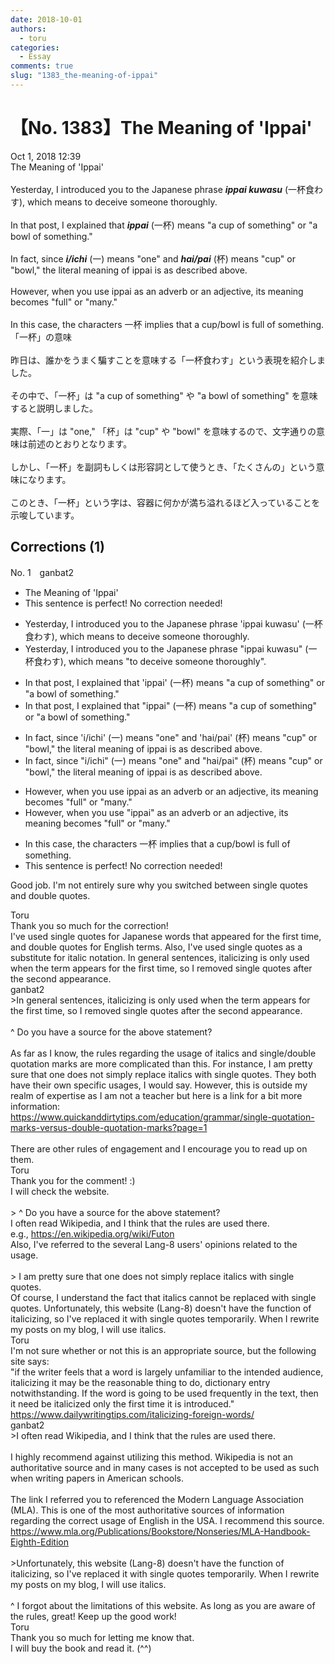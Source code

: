 ```yaml
---
date: 2018-10-01
authors:
  - toru
categories:
  - Essay
comments: true
slug: "1383_the-meaning-of-ippai"
---
```


# 【No. 1383】The Meaning of 'Ippai'
<div class="date">Oct 1, 2018 12:39</div>
<div id="post"><div id="body_show_ori">
The Meaning of 'Ippai'<br/><br/>Yesterday, I introduced you to the Japanese phrase <strong><em>ippai kuwasu</em></strong> (一杯食わす), which means to deceive someone thoroughly.<br/><br/>In that post, I explained that <strong><em>ippai</em></strong> (一杯) means "a cup of something" or "a bowl of something."<br/><br/>In fact, since <strong><em>i/ichi</em></strong> (一) means "one" and <strong><em>hai/pai</em></strong> (杯) means "cup" or "bowl," the literal meaning of ippai is as described above.<br/><br/>However, when you use ippai as an adverb or an adjective, its meaning becomes "full" or "many."<br/><br/>In this case, the characters 一杯 implies that a cup/bowl is full of something.
</div></div>

<!-- more -->

<div id="post_ja"><div id="body_show_mo">
「一杯」の意味<br/><br/>昨日は、誰かをうまく騙すことを意味する「一杯食わす」という表現を紹介しました。<br/><br/>その中で、「一杯」は "a cup of something" や "a bowl of something" を意味すると説明しました。<br/><br/>実際、「一」は "one," 「杯」は "cup" や "bowl" を意味するので、文字通りの意味は前述のとおりとなります。<br/><br/>しかし、「一杯」を副詞もしくは形容詞として使うとき、「たくさんの」という意味になります。<br/><br/>このとき、「一杯」という字は、容器に何かが満ち溢れるほど入っていることを示唆しています。
</div></div>

## Corrections (1)
<div id="block"><div class="first_name"> No. 1　<span class="just_name">ganbat2</span></div><div id="block2">
<ul class="correction_field">
<li class="incorrect">The Meaning of 'Ippai'</li>
<li class="corrected perfect">This sentence is perfect! No correction needed!</li>
</ul>
<ul class="correction_field">
<li class="incorrect">Yesterday, I introduced you to the Japanese phrase 'ippai kuwasu' (一杯食わす), which means to deceive someone thoroughly.</li>
<li class="corrected correct">
Yesterday, I introduced you to the Japanese phrase "ippai kuwasu" (一杯食わす), which means "to deceive someone thoroughly".
</li>
</ul>
<ul class="correction_field">
<li class="incorrect">In that post, I explained that 'ippai' (一杯) means "a cup of something" or "a bowl of something."</li>
<li class="corrected correct">
In that post, I explained that "ippai" (一杯) means "a cup of something" or "a bowl of something."
</li>
</ul>
<ul class="correction_field">
<li class="incorrect">In fact, since 'i/ichi' (一) means "one" and 'hai/pai' (杯) means "cup" or "bowl," the literal meaning of ippai is as described above.</li>
<li class="corrected correct">
In fact, since "i/ichi" (一) means "one" and "hai/pai" (杯) means "cup" or "bowl," the literal meaning of ippai is as described above.
</li>
</ul>
<ul class="correction_field">
<li class="incorrect">However, when you use ippai as an adverb or an adjective, its meaning becomes "full" or "many."</li>
<li class="corrected correct">
However, when you use "ippai" as an adverb or an adjective, its meaning becomes "full" or "many."
</li>
</ul>
<ul class="correction_field">
<li class="incorrect">In this case, the characters 一杯 implies that a cup/bowl is full of something.</li>
<li class="corrected perfect">This sentence is perfect! No correction needed!</li>
</ul>
<p class="comment_small">
 Good job. I'm not entirely sure why you switched between single quotes and double quotes.
</p>

</div><div class="name"><span class="just_name">Toru</span><br>
Thank you so much for the correction!<br/>I've used single quotes for Japanese words that appeared for the first time, and double quotes for English terms. Also, I've used single quotes as a substitute for italic notation. In general sentences, italicizing is only used when the term appears for the first time, so I removed single quotes after the second appearance.
</div>
<div class="name"><span class="just_name">ganbat2</span><br>
&gt;In general sentences, italicizing is only used when the term appears for the first time, so I removed single quotes after the second appearance.<br/><br/>^ Do you have a source for the above statement? <br/><br/>As far as I know, the rules regarding the usage of italics and single/double quotation marks are more complicated than this. For instance, I am pretty sure that one does not simply replace italics with single quotes. They both have their own specific usages, I would say. However, this is outside my realm of expertise as I am not a teacher but here is a link for a bit more information: <br/><a href="https://www.quickanddirtytips.com/education/grammar/single-quotation-marks-versus-double-quotation-marks?page=1" target="_blank">https://www.quickanddirtytips.com/education/grammar/single-quotation-marks-versus-double-quotation-marks?page=1</a><br/><br/>There are other rules of engagement and I encourage you to read up on them. 
</div>
<div class="name"><span class="just_name">Toru</span><br>
Thank you for the comment! :)<br/>I will check the website.<br/><br/>&gt; ^ Do you have a source for the above statement? <br/>I often read Wikipedia, and I think that the rules are used there.<br/>e.g., <a href="https://en.wikipedia.org/wiki/Futon" target="_blank">https://en.wikipedia.org/wiki/Futon</a><br/>Also, I've referred to the several Lang-8 users' opinions related to the usage.<br/><br/>&gt; I am pretty sure that one does not simply replace italics with single quotes.<br/>Of course, I understand the fact that italics cannot be replaced with single quotes. Unfortunately, this website (Lang-8) doesn't have the function of italicizing, so I've replaced it with single quotes temporarily. When I rewrite my posts on my blog, I will use italics.
</div>
<div class="name"><span class="just_name">Toru</span><br>
I'm not sure whether or not this is an appropriate source, but the following site says:<br/>"if the writer feels that a word is largely unfamiliar to the intended audience, italicizing it may be the reasonable thing to do, dictionary entry notwithstanding. If the word is going to be used frequently in the text, then it need be italicized only the first time it is introduced."<br/><a href="https://www.dailywritingtips.com/italicizing-foreign-words/" target="_blank">https://www.dailywritingtips.com/italicizing-foreign-words/</a>
</div>
<div class="name"><span class="just_name">ganbat2</span><br>
&gt;I often read Wikipedia, and I think that the rules are used there.<br/><br/>I highly recommend against utilizing this method. Wikipedia is not an authoritative source and in many cases is not accepted to be used as such when writing papers in American schools. <br/><br/>The link I referred you to referenced the Modern Language Association (MLA). This is one of the most authoritative sources of information regarding the correct usage of English in the USA. I recommend this source.<br/><a href="https://www.mla.org/Publications/Bookstore/Nonseries/MLA-Handbook-Eighth-Edition" target="_blank">https://www.mla.org/Publications/Bookstore/Nonseries/MLA-Handbook-Eighth-Edition</a><br/><br/>&gt;Unfortunately, this website (Lang-8) doesn't have the function of italicizing, so I've replaced it with single quotes temporarily. When I rewrite my posts on my blog, I will use italics.<br/><br/>^ I forgot about the limitations of this website. As long as you are aware of the rules, great! Keep up the good work!
</div>
<div class="name"><span class="just_name">Toru</span><br>
Thank you so much for letting me know that.<br/>I will buy the book and read it. (^^)
</div>
</div>
